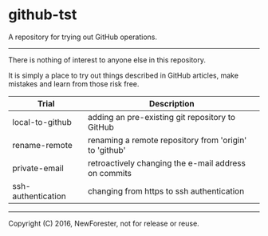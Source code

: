 # github-tst
A repository for trying out GitHub operations.

---

There is nothing of interest to anyone else in this repository.

It is simply a place to try out things described in GitHub articles, make mistakes and learn from those risk free.

Trial              | Description
-----              | -----------
local-to-github    | adding an pre-existing git repository to GitHub
rename-remote      | renaming a remote repository from 'origin' to 'github'
private-email      | retroactively changing the e-mail address on commits
ssh-authentication | changing from https to ssh authentication
---

Copyright (C) 2016, NewForester, not for release or reuse.
